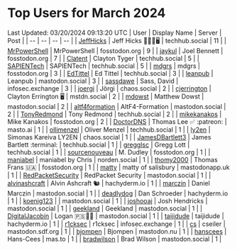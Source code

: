# Top Users for March 2024
Last Updated: 03/20/2024 09:13:20 UTC
| User | Display Name | Server | Post |
| -- | -- | -- | -- |
| [JeffHicks](https://techhub.social/@JeffHicks) | Jeff Hicks 🐶🎼🍷🖥️ | techhub.social | 11 |
| [MrPowerShell](https://fosstodon.org/@MrPowerShell) | MrPowerShell | fosstodon.org | 9 |
| [jaykul](https://fosstodon.org/@jaykul) | Joel Bennett | fosstodon.org | 7 |
| [Clatent](https://techhub.social/@Clatent) | Clayton Tyger | techhub.social | 5 |
| [SAPIENTech](https://techhub.social/@SAPIENTech) | SAPIENTech | techhub.social | 5 |
| [mdgrs](https://fosstodon.org/@mdgrs) | mdgrs | fosstodon.org | 3 |
| [EdTittel](https://techhub.social/@EdTittel) | Ed Tittel | techhub.social | 3 |
| [leanpub](https://mastodon.social/@leanpub) | Leanpub | mastodon.social | 3 |
| [sassdawe](https://infosec.exchange/@sassdawe) | Sass, David | infosec.exchange | 3 |
| [joergi](https://chaos.social/@joergi) | Jörgi | chaos.social | 2 |
| [cjerrington](https://mstdn.social/@cjerrington) | Clayton Errington 🖥️ | mstdn.social | 2 |
| [mdowst](https://mastodon.social/@mdowst) | Matthew Dowst | mastodon.social | 2 |
| [altf4formation](https://mastodon.social/@altf4formation) | AltF4-Formation | mastodon.social | 2 |
| [TonyRedmond](https://techhub.social/@TonyRedmond) | Tony Redmond | techhub.social | 2 |
| [mikekanakos](https://fosstodon.org/@mikekanakos) | Mike Kanakos | fosstodon.org | 2 |
| [DoctorDNS](https://masto.ai/@DoctorDNS) | Thomas Lee ✅ :patreon: | masto.ai | 1 |
| [ollimenzel](https://techhub.social/@ollimenzel) | Oliver Menzel | techhub.social | 1 |
| [ly2en](https://chaos.social/@ly2en) | Simonas Kareiva LY2EN | chaos.social | 1 |
| [JamesDBartlett3](https://techhub.social/@JamesDBartlett3) | James Bartlett :terminal: | techhub.social | 1 |
| [gregglsc](https://techhub.social/@gregglsc) | Gregg Lott | techhub.social | 1 |
| [sourcenouveau](https://fosstodon.org/@sourcenouveau) | M. Dudley | fosstodon.org | 1 |
| [maniabel](https://norden.social/@maniabel) | maniabel by Chris | norden.social | 1 |
| [thomy2000](https://fosstodon.org/@thomy2000) | Thomas Frans 🇺🇦 | fosstodon.org | 1 |
| [matty](https://mastodonapp.uk/@matty) | matty of salisbury | mastodonapp.uk | 1 |
| [RedPacketSecurity](https://mastodon.social/@RedPacketSecurity) | RedPacket Security | mastodon.social | 1 |
| [alvinashcraft](https://hachyderm.io/@alvinashcraft) | Alvin Ashcraft 🐿️ | hachyderm.io | 1 |
| [marczin](https://mastodon.social/@marczin) | Daniel Marczin | mastodon.social | 1 |
| [deadlydog](https://hachyderm.io/@deadlydog) | Dan Schroeder | hachyderm.io | 1 |
| [koenig123](https://mastodon.social/@koenig123) |  | mastodon.social | 1 |
| [joshooaj](https://mastodon.social/@joshooaj) | Josh Hendricks | mastodon.social | 1 |
| [geekland](https://mastodon.social/@geekland) | Geekland | mastodon.social | 1 |
| [DigitalJacobin](https://mastodon.social/@DigitalJacobin) | Logan 🇵🇸💾🌹 | mastodon.social | 1 |
| [taijidude](https://hachyderm.io/@taijidude) | taijidude | hachyderm.io | 1 |
| [r1cksec](https://infosec.exchange/@r1cksec) | r1cksec | infosec.exchange | 1 |
| [cs](https://mastodon.sdf.org/@cs) | cseiler | mastodon.sdf.org | 1 |
| [bjompen](https://mastodon.nu/@bjompen) | Bjompen | mastodon.nu | 1 |
| [hanscees](https://mas.to/@hanscees) | Hans-Cees | mas.to | 1 |
| [bradwilson](https://mastodon.social/@bradwilson) | Brad Wilson | mastodon.social | 1 |
